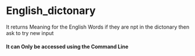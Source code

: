 # English_dictonary

It returns Meaning for the English Words
if they are npt in the dictonary then ask to try new input
#### It can Only be accessed using the Command Line
